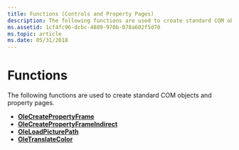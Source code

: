 ```yaml
---
title: Functions (Controls and Property Pages)
description: The following functions are used to create standard COM objects and property pages.
ms.assetid: 1cf4fc96-dcbc-4889-970b-078a602f5d70
ms.topic: article
ms.date: 05/31/2018
---
```


# Functions

The following functions are used to create standard COM objects and property pages.

-   [**OleCreatePropertyFrame**](/windows/desktop/api/OleCtl/nf-olectl-olecreatepropertyframe)
-   [**OleCreatePropertyFrameIndirect**](/windows/desktop/api/OleCtl/nf-olectl-olecreatepropertyframeindirect)
-   [**OleLoadPicturePath**](/windows/desktop/api/OleCtl/nf-olectl-oleloadpicturepath)
-   [**OleTranslateColor**](/windows/desktop/api/OleCtl/nf-olectl-oletranslatecolor)

 

 





